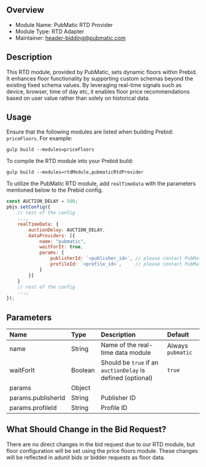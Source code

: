 ## Overview

- Module Name: PubMatic RTD Provider
- Module Type: RTD Adapter
- Maintainer: header-bidding@pubmatic.com

## Description

This RTD module, provided by PubMatic, sets dynamic floors within Prebid. It enhances floor functionality by supporting custom schemas beyond the existing fixed schema values. By leveraging real-time signals such as device, browser, time of day etc, it enables floor price recommendations based on user value rather than solely on historical data.

## Usage

Ensure that the following modules are listed when building Prebid: `priceFloors`.
For example:

```shell
gulp build --modules=priceFloors
```

To compile the RTD module into your Prebid build:

```shell
gulp build --modules=rtdModule,pubmaticRtdProvider
```

To utilize the PubMatic RTD module, add `realTimeData` with the parameters mentioned below to the Prebid config.

```js
const AUCTION_DELAY = 500;
pbjs.setConfig({
	// rest of the config
	...,
	realTimeData: {
		auctionDelay: AUCTION_DELAY,
		dataProviders: [{
			name: "pubmatic",
			waitForIt: true,
			params: {
				publisherId: `<publisher_id>`, // please contact PubMatic to get a publisherId for yourself
				profileId: `<profile_id>`,     // please contact PubMatic to get a profileId for yourself
			}
		}]
	}
	// rest of the config
	...,
});
```

## Parameters

| Name               | Type    | Description                                                    | Default                    |
| :----------------- | :------ | :------------------------------------------------------------- | :------------------------- |
| name               | String  | Name of the real-time data module                              | Always `pubmatic`          |
| waitForIt          | Boolean | Should be `true` if an `auctionDelay` is defined (optional)    | `true`                     |
| params             | Object  |                                                                |                            |
| params.publisherId | String  | Publisher ID                                                   |                            |
| params.profileId   | String  | Profile ID                                                     |                            |


## What Should Change in the Bid Request?

There are no direct changes in the bid request due to our RTD module, but floor configuration will be set using the price floors module. These changes will be reflected in adunit bids or bidder requests as floor data.
